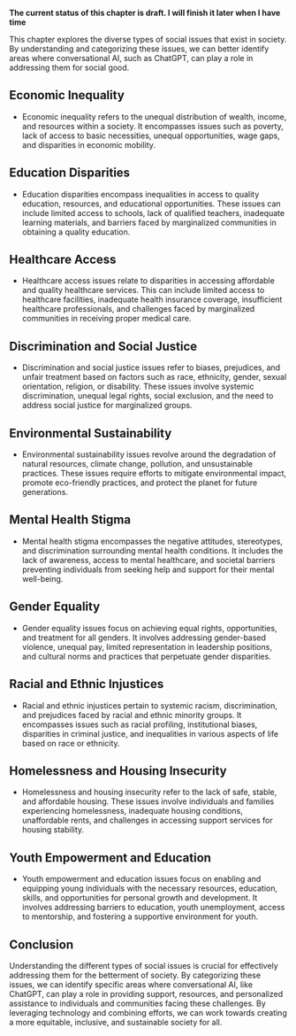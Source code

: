 **The current status of this chapter is draft. I will finish it later when I have time**

This chapter explores the diverse types of social issues that exist in society. By understanding and categorizing these issues, we can better identify areas where conversational AI, such as ChatGPT, can play a role in addressing them for social good.

Economic Inequality
-------------------

* Economic inequality refers to the unequal distribution of wealth, income, and resources within a society. It encompasses issues such as poverty, lack of access to basic necessities, unequal opportunities, wage gaps, and disparities in economic mobility.

Education Disparities
---------------------

* Education disparities encompass inequalities in access to quality education, resources, and educational opportunities. These issues can include limited access to schools, lack of qualified teachers, inadequate learning materials, and barriers faced by marginalized communities in obtaining a quality education.

Healthcare Access
-----------------

* Healthcare access issues relate to disparities in accessing affordable and quality healthcare services. This can include limited access to healthcare facilities, inadequate health insurance coverage, insufficient healthcare professionals, and challenges faced by marginalized communities in receiving proper medical care.

Discrimination and Social Justice
---------------------------------

* Discrimination and social justice issues refer to biases, prejudices, and unfair treatment based on factors such as race, ethnicity, gender, sexual orientation, religion, or disability. These issues involve systemic discrimination, unequal legal rights, social exclusion, and the need to address social justice for marginalized groups.

Environmental Sustainability
----------------------------

* Environmental sustainability issues revolve around the degradation of natural resources, climate change, pollution, and unsustainable practices. These issues require efforts to mitigate environmental impact, promote eco-friendly practices, and protect the planet for future generations.

Mental Health Stigma
--------------------

* Mental health stigma encompasses the negative attitudes, stereotypes, and discrimination surrounding mental health conditions. It includes the lack of awareness, access to mental healthcare, and societal barriers preventing individuals from seeking help and support for their mental well-being.

Gender Equality
---------------

* Gender equality issues focus on achieving equal rights, opportunities, and treatment for all genders. It involves addressing gender-based violence, unequal pay, limited representation in leadership positions, and cultural norms and practices that perpetuate gender disparities.

Racial and Ethnic Injustices
----------------------------

* Racial and ethnic injustices pertain to systemic racism, discrimination, and prejudices faced by racial and ethnic minority groups. It encompasses issues such as racial profiling, institutional biases, disparities in criminal justice, and inequalities in various aspects of life based on race or ethnicity.

Homelessness and Housing Insecurity
-----------------------------------

* Homelessness and housing insecurity refer to the lack of safe, stable, and affordable housing. These issues involve individuals and families experiencing homelessness, inadequate housing conditions, unaffordable rents, and challenges in accessing support services for housing stability.

Youth Empowerment and Education
-------------------------------

* Youth empowerment and education issues focus on enabling and equipping young individuals with the necessary resources, education, skills, and opportunities for personal growth and development. It involves addressing barriers to education, youth unemployment, access to mentorship, and fostering a supportive environment for youth.

Conclusion
----------

Understanding the different types of social issues is crucial for effectively addressing them for the betterment of society. By categorizing these issues, we can identify specific areas where conversational AI, like ChatGPT, can play a role in providing support, resources, and personalized assistance to individuals and communities facing these challenges. By leveraging technology and combining efforts, we can work towards creating a more equitable, inclusive, and sustainable society for all.
